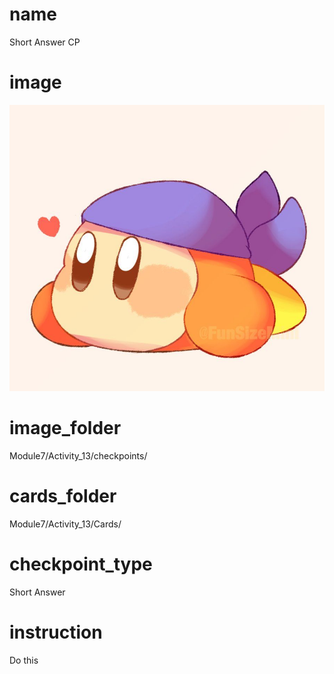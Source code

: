 # name
Short Answer CP      

# image
<img src="images/bandanna.jpg">

# image_folder
Module7/Activity_13/checkpoints/

# cards_folder
Module7/Activity_13/Cards/

# checkpoint_type
Short Answer

# instruction
Do this      
